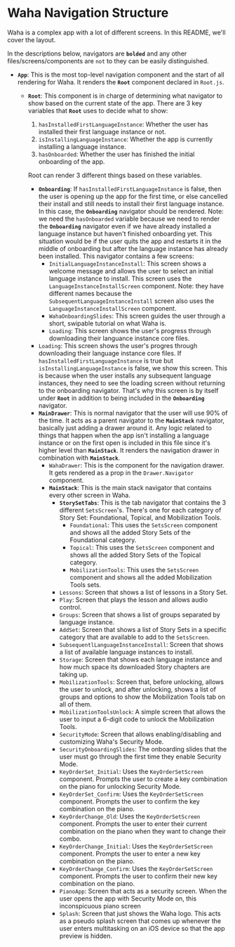 # Waha Navigation Structure
Waha is a complex app with a lot of different screens. In this README, we'll cover the layout.

In the descriptions below, navigators are **`bolded`** and any other files/screens/components are `not` to they can be easily distinguished.

- **`App`**: This is the most top-level navigation component and the start of all rendering for Waha. It renders the **`Root`** component declared in `Root.js`.
  - **`Root`**: This component is in charge of determining what navigator to show based on the current state of the app. There are 3 key variables that **`Root`** uses to decide what to show:
    1. `hasInstalledFirstLanguageInstance`: Whether the user has installed their first language instance or not.
    2. `isInstallingLanguageInstance`: Whether the app is currently installing a language instance.
    3. `hasOnboarded`: Whether the user has finished the initial onboarding of the app. 
    
    Root can render 3 different things based on these variables.
    - **`Onboarding`**: If `hasInstalledFirstLanguageInstance` is false, then the user is opening up the app for the first time, or else cancelled their install and still needs to install their first language instance. In this case, the **`Onboarding`** navigator should be rendered. Note: we need the `hasOnboarded` variable because we need to render the **`Onboarding`** navigator even if we have already installed a language instance but haven't finished onboarding yet. This situation would be if the user quits the app and restarts it in the middle of onboarding but after the language instance has already been installed. This navigator contains a few screens:
      - `InitialLanguageInstanceInstall`: This screen shows a welcome message and allows the user to select an initial language instance to install. This screen uses the `LanguageInstanceInstallScreen` component. Note: they have different names because the `SubsequentLanguageInstanceInstall` screen also uses the `LanguageInstanceInstallScreen` component.
      - `WahaOnboardingSlides`: This screen guides the user through a short, swipable tutorial on what Waha is.
      - `Loading`: This screen shows the user's progress through downloading their languance instance core files.
    - `Loading`: This screen shows the user's progres through downloading their language instance core files. If `hasInstalledFirstLanguageInstance` is true but `isInstallingLanguageInstance` is false, we show this screen. This is because when the user installs any subsequent language instances, they need to see the loading screen without returning to the onboarding navigator. That's why this screen is by itself under **`Root`** in addition to being included in the **`Onboarding`** navigator. 
    - **`MainDrawer`**: This is normal navigator that the user will use 90% of the time. It acts as a parent navigator to the **`MainStack`** navigator, basically just adding a drawer around it. Any logic related to things that happen when the app isn't installing a language instance or on the first open is included in this file since it's higher level than **`MainStack`**. It renders the navigation drawer in combination with **`MainStack`**.
      - `WahaDrawer`: This is the component for the navigation drawer. It gets rendered as a prop in the `Drawer.Navigator` component.
      - **`MainStack`**: This is the main stack navigator that contains every other screen in Waha. 
        - **`StorySetTabs`**: This is the tab navigator that contains the 3 different `SetsScreen`'s. There's one for each category of Story Set: Foundational, Topical, and Mobilization Tools.
          - `Foundational`: This uses the `SetsScreen` component and shows all the added Story Sets of the Foundational category.
          - `Topical`: This uses the `SetsScreen` component and shows all the added Story Sets of the Topical category.
          - `MobilizationTools`: This uses the `SetsScreen` component and shows all the added Mobilization Tools sets.
        - `Lessons`: Screen that shows a list of lessons in a Story Set.
        - `Play`: Screen that plays the lesson and allows audio control.
        - `Groups`: Screen that shows a list of groups separated by language instance. 
        - `AddSet`: Screen that shows a list of Story Sets in a specific category that are available to add to the `SetsScreen`.
        - `SubsequentlLanguageInstanceInstall`: Screen that shows a list of available language instances to install.
        - `Storage`: Screen that shows each language instance and how much space its downloaded Story chapters are taking up.
        - `MobilizationTools`: Screen that, before unlocking, allows the user to unlock, and after unlocking, shows a list of groups and options to show the Mobilization Tools tab on all of them.
        - `MobilizationToolsUnlock`: A simple screen that allows the user to input a 6-digit code to unlock the Mobilization Tools.
        - `SecurityMode`: Screen that allows enabling/disabling and customizing Waha's Security Mode.
        - `SecurityOnboardingSlides`: The onboarding slides that the user must go through the first time they enable Security Mode.
        - `KeyOrderSet_Initial`: Uses the `KeyOrderSetScreen` component. Prompts the user to create a key combination on the piano for unlocking Security Mode.
        - `KeyOrderSet_Confirm`: Uses the `KeyOrderSetScreen` component. Prompts the user to confirm the key combination on the piano.
        - `KeyOrderChange_Old`: Uses the `KeyOrderSetScreen` component. Prompts the user to enter their current combination on the piano when they want to change their combo.
        - `KeyOrderChange_Initial`: Uses the `KeyOrderSetScreen` component. Prompts the user to enter a new key combination on the piano.
        - `KeyOrderChange_Confirm`: Uses the `KeyOrderSetScreen` component. Prompts the user to confirm their new key combination on the piano.
        - `PianoApp`: Screen that acts as a security screen. When the user opens the app with Security Mode on, this inconspicuous piano screen
        - `Splash`: Screen that just shows the Waha logo. This acts as a pseudo splash screen that comes up whenever the user enters multitasking on an iOS device so that the app preview is hidden.

